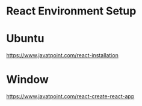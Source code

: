 # React Environment Setup

# Ubuntu
https://www.javatpoint.com/react-installation

# Window
https://www.javatpoint.com/react-create-react-app
